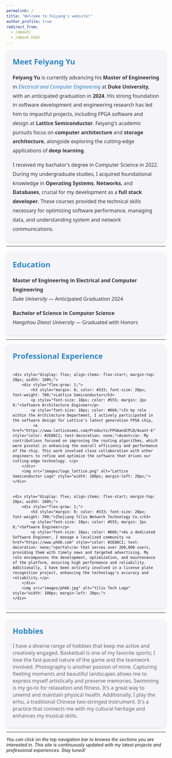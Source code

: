 ```yaml
---
permalink: /
title: "Welcome to Feiyang's website!"
author_profile: true
redirect_from: 
  - /about/
  - /about.html
---
```


<div style="font-family: 'Segoe UI', Tahoma, Geneva, Verdana, sans-serif; background-color: #f4f4f9; padding: 10px 20px; border-radius: 10px; box-shadow: 0 4px 8px rgba(0,0,0,0.1);">
    <h2 style="color: #2E86C1; font-size: 24px; font-weight: 600; margin-top: 10px;">Meet Feiyang Yu</h2>
    <p style="font-size: 16px; line-height: 1.8; color: #333;">
        <strong style="color: #333; font-weight: 700;">Feiyang Yu</strong> is currently advancing his <strong style="font-weight: 700;">Master of Engineering</strong> in <em style="color: #2E86C1;">Electrical and Computer Engineering</em> at <strong>Duke University</strong>, with an anticipated graduation in <strong>2024</strong>. His strong foundation in software development and engineering research has led him to impactful projects, including FPGA software and design at <strong>Lattice Semiconductor</strong>. Feiyang's academic pursuits focus on <strong>computer architecture</strong> and <strong>storage architecture</strong>, alongside exploring the cutting-edge applications of <strong>deep learning</strong>.
    </p>
    <p style="font-size: 16px; line-height: 1.8; color: #333;">
        I received my bachalor's degree in Computer Science in 2022. During my undergraduate studies, I acquired foundational knowledge in <strong>Operating Systems</strong>, <strong>Networks</strong>, and <strong>Databases</strong>, crucial for my development as a <strong>full stack developer</strong>. These courses provided the technical skills necessary for optimizing software performance, managing data, and understanding system and network communications.
    </p>
</div>

<hr>

<div style="font-family: 'Segoe UI', Tahoma, Geneva, Verdana, sans-serif; background-color: #f4f4f9; padding: 10px 20px; border-radius: 10px; box-shadow: 0 4px 8px rgba(0,0,0,0.1); margin-top: 20px;">
    <h2 style="color: #2E86C1; font-size: 24px; font-weight: 600; margin-top: 10px;">Education</h2>
    <p style="font-size: 16px; line-height: 1.8; color: #333;">
        <strong>Master of Engineering in Electrical and Computer Engineering</strong><br>
        <em>Duke University</em> — Anticipated Graduation 2024
    </p>
    <p style="font-size: 16px; line-height: 1.8; color: #333;">
        <strong>Bachelor of Science in Computer Science</strong><br>
        <em>Hangzhou Dianzi University</em> — Graduated with Honors
    </p>
</div>

<hr>

<div style="font-family: 'Segoe UI', Tahoma, Geneva, Verdana, sans-serif; background-color: #f4f4f9; padding: 10px 20px; border-radius: 10px; box-shadow: 0 4px 8px rgba(0,0,0,0.1); display: flex; flex-direction: column; align-items: flex-start;">
    <h2 style="color: #2E86C1; font-size: 24px; font-weight: 600; margin-top: 10px;">Professional Experience</h2>

    <div style="display: flex; align-items: flex-start; margin-top: 20px; width: 100%;">
        <div style="flex-grow: 1;">
            <h3 style="margin: 0; color: #333; font-size: 20px; font-weight: 700;">Lattice Semiconductor</h3>
            <p style="font-size: 18px; color: #555; margin: 2px 0;">Software Architecture Engineer</p>
            <p style="font-size: 16px; color: #666;">In my role within the Architecture Department, I actively participated in the software design for Lattice's latest generation FPGA chip,
             <a href="https://www.latticesemi.com/Products/FPGAandCPLD/Avant-E" style="color: #2E86C1; text-decoration: none;">Avant</a>. My contributions focused on improving the routing algorithms, which were pivotal in enhancing the overall efficiency and performance of the chip. This work involved close collaboration with other engineers to refine and optimize the software that drives our cutting-edge technology. </p>
        </div>
        <img src="images/logo_lattice.png" alt="Lattice Semiconductor Logo" style="width: 100px; margin-left: 20px;">
    </div>


    <div style="display: flex; align-items: flex-start; margin-top: 20px; width: 100%;">
        <div style="flex-grow: 1;">
            <h3 style="margin: 0; color: #333; font-size: 20px; font-weight: 700;">Zhejiang Yiliu Network Technology Co.</h3>
            <p style="font-size: 18px; color: #555; margin: 2px 0;">Software Engineer</p>
            <p style="font-size: 16px; color: #666;">As a dedicated Software Engineer, I manage a localized community <a href="https://www.ph66.com" style="color: #2E86C1; text-decoration: none;">portal</a> that serves over 260,000 users, providing them with timely news and targeted advertising. My role encompasses the development, optimization, and maintenance of the platform, ensuring high performance and reliability. Additionally, I have been actively involved in a license plate recognition project, enhancing the technology's accuracy and reliability.</p>
        </div>
        <img src="images/ph66.jpg" alt="Yiliu Tech Logo" style="width: 100px; margin-left: 20px;">
    </div>
</div>

<hr>
<div style="font-family: 'Segoe UI', Tahoma, Geneva, Verdana, sans-serif; background-color: #f4f4f9; padding: 10px 20px; border-radius: 10px; box-shadow: 0 4px 8px rgba(0,0,0,0.1); margin-top: 20px;">
    <h2 style="color: #2E86C1; font-size: 24px; font-weight: 600; margin-top: 10px;">Hobbies</h2>
    <p style="font-size: 16px; color: #666;"> I have a diverse range of hobbies that keep me active and creatively engaged. Basketball is one of my favorite sports; I love the fast-paced nature of the game and the teamwork involved. Photography is another passion of mine. Capturing fleeting moments and beautiful landscapes allows me to express myself artistically and preserve memories. Swimming is my go-to for relaxation and fitness. It's a great way to unwind and maintain physical health. Additionally, I play the erhu, a traditional Chinese two-stringed instrument. It's a practice that connects me with my cultural heritage and enhances my musical skills.
    </p>
</div>
<hr>

*You can click on the top navigation bar to browse the sections you are interested in. This site is continuously updated with my latest projects and professional experiences. Stay tuned!*

